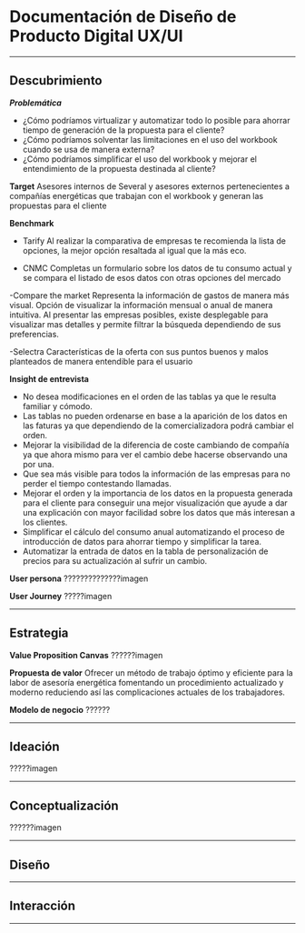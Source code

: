 # Documentación de Diseño de Producto Digital UX/UI

---

## Descubrimiento
***Problemática***
- ¿Cómo podríamos virtualizar y automatizar todo lo posible para ahorrar tiempo de generación de la propuesta para el cliente?
- ¿Cómo podríamos solventar las limitaciones en el uso del workbook cuando se usa de manera externa?
- ¿Cómo podríamos simplificar el uso del workbook y mejorar el entendimiento de la propuesta destinada al cliente?

**Target**
Asesores internos de Several y asesores externos pertenecientes a compañías energéticas que trabajan con el workbook y generan las propuestas para el cliente

**Benchmark**
- Tarify
Al realizar la comparativa de empresas te recomienda la lista de opciones, la mejor opción resaltada al igual que la más eco.

- CNMC
Completas un formulario sobre los datos de tu consumo actual y se compara el listado de esos datos con otras opciones del mercado

-Compare the market
Representa la información de gastos de manera más visual. Opción de visualizar la información mensual o anual de manera intuitiva. Al presentar las empresas posibles, existe desplegable para visualizar mas detalles y permite filtrar la búsqueda dependiendo de sus preferencias.

-Selectra
Características de la oferta con sus puntos buenos y malos planteados de manera entendible para el usuario

**Insight de entrevista**
- No desea modificaciones en el orden de las tablas ya que le resulta familiar y cómodo.
- Las tablas no pueden ordenarse en base a la aparición de los datos en las faturas ya que dependiendo de la comercializadora podrá cambiar el orden.
- Mejorar la visibilidad de la diferencia de coste cambiando de compañía ya que ahora mismo para ver el cambio debe hacerse observando una por una.
- Que sea más visible para todos la información de las empresas para no perder el tiempo contestando llamadas.
- Mejorar el orden y la importancia de los datos en la propuesta generada para el cliente para conseguir una mejor visualización que ayude a dar una explicación con mayor facilidad sobre los datos que más interesan a los clientes.
- Simplificar el cálculo del consumo anual automatizando el proceso de introducción de datos para ahorrar tiempo y simplificar la tarea.
- Automatizar la entrada de datos en la tabla de personalización de precios para su actualización al sufrir un cambio.

**User persona**
??????????????imagen

**User Journey**
?????imagen

---

## Estrategia
**Value Proposition Canvas**
??????imagen

**Propuesta de valor**
Ofrecer  un método de trabajo óptimo y eficiente  para la labor de asesoría energética fomentando un procedimiento actualizado y moderno reduciendo así las complicaciones actuales de los trabajadores.

**Modelo de negocio**
??????

---

## Ideación
?????imagen

---

## Conceptualización
??????imagen

---

## Diseño

---

## Interacción

---
